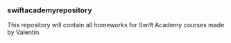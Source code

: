 ### swiftacademyrepository

This repository will contain all homeworks for Swift Academy courses made by Valentin.
